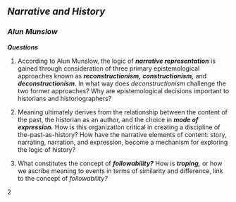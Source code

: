 ## **_Narrative and History_**

### *Alun Munslow*

**_Questions_**

1. According to Alun Munslow, the logic of **_narrative representation_** is gained through consideration of three primary epistemological approaches known as **_reconstructionism,_** **_constructionism,_** and **_deconstructionism._**
In what way does *deconstructionism* challenge the two former approaches? Why are epistemological decisions important to historians and historiographers?

2. Meaning ultimately derives from the relationship between the content of the past, the historian as an author, and the choice in **_mode of expression._** How is this organization critical in creating a discipline of the-past-as-history? How have the narrative elements of content: story, narrating, narration, and expression, become a mechanism for exploring the logic of history?

3. What constitutes the concept of **_followability?_** How is **_troping,_** or how we ascribe meaning to events in terms of similarity and difference, link to the concept of *followability?*

2
